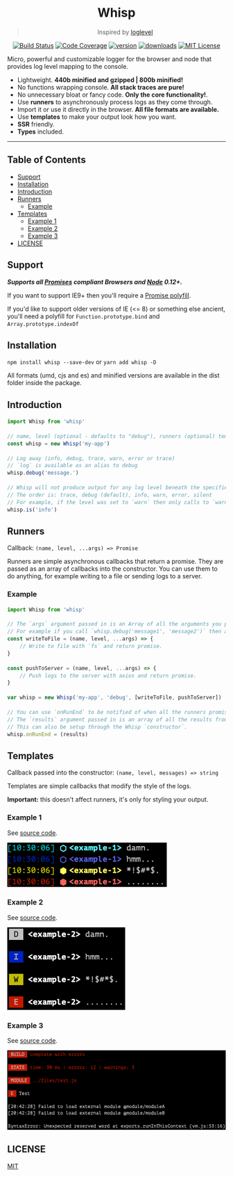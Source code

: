 <div align="center">
<h1>Whisp</h1>

> Inspired by [loglevel](https://github.com/pimterry/loglevel)

[![Build Status][build-badge]][build] [![Code Coverage][coverage-badge]][coverage]
[![version][version-badge]][package] [![downloads][downloads-badge]][package]
[![MIT License][license-badge]][license]
</div>

<p>
Micro, powerful and customizable logger for the browser and node that provides log level mapping to the console.
</p>

- Lightweight. **440b minified and gzipped | 800b minified!**
- No functions wrapping console. **All stack traces are pure!**
- No unnecessary bloat or fancy code. **Only the core functionality!**.
- Use **runners** to asynchronously process logs as they come through.
- Import it or use it directly in the browser. **All file formats are available.**
- Use **templates** to make your output look how you want.
- **SSR** friendly.
- **Types** included.

<hr />

## Table of Contents

<!-- START doctoc generated TOC please keep comment here to allow auto update -->
<!-- DON'T EDIT THIS SECTION, INSTEAD RE-RUN doctoc TO UPDATE -->


- [Support](#support)
- [Installation](#installation)
- [Introduction](#introduction)
- [Runners](#runners)
  - [Example](#example)
- [Templates](#templates)
  - [Example 1](#example-1)
  - [Example 2](#example-2)
  - [Example 3](#example-3)
- [LICENSE](#license)

<!-- END doctoc generated TOC please keep comment here to allow auto update -->

## Support 

***Supports all [Promises](https://caniuse.com/#feat=promises) compliant Browsers and [Node][node] 0.12+.***

If you want to support IE9+ then you'll require a [Promise polyfill](https://www.npmjs.com/package/promise-polyfill).

If you'd like to support older versions of IE (<= 8) or something else ancient, you'll need a polyfill for `Function.prototype.bind` and `Array.prototype.indexOf`

## Installation

`npm install whisp --save-dev` or `yarn add whisp -D`

All formats (umd, cjs and es) and minified versions are available in the dist folder inside the package.

## Introduction 

```js
import Whisp from 'whisp'

// name, level (optional - defaults to "debug"), runners (optional) template (optional), onRunEnd (optional)
const whisp = new Whisp('my-app')

// Log away (info, debug, trace, warn, error or trace)
// `log` is available as an alias to debug
whisp.debug('message.')

// Whisp will not produce output for any log level beneath the specified level.
// The order is: trace, debug (default), info, warn, error, silent
// For example, if the level was set to `warn` then only calls to `warn` and `error` will be displayed in the terminal.
whisp.is('info')
```

## Runners

Callback: `(name, level, ...args) => Promise`

Runners are simple asynchronous callbacks that return a promise. They are passed as an array of callbacks into the constructor. 
You can use them to do anything, for example writing to a file or sending logs to a server.

### Example

```js
import Whisp from 'whisp'

// The `args` argument passed in is an Array of all the arguments you passed into the log call.
// For example if you call `whisp.debug('message1', 'message2')` then args will be `['message1', 'message2']`
const writeToFile = (name, level, ...args) => {
    // Write to file with `fs` and return promise.
}

const pushToServer = (name, level, ...args) => {
    // Push logs to the server with axios and return promise.
}

var whisp = new Whisp('my-app', 'debug', [writeToFile, pushToServer])

// You can use `onRunEnd` to be notified of when all the runners promises have resolved or of any rejections.
// The `results` argument passed in is an array of all the results from each runner call.
// This can also be setup through the Whisp `constructor`.
whisp.onRunEnd = (results) 
```

## Templates

Callback passed into the constructor: `(name, level, messages) => string`

Templates are simple callbacks that modify the style of the logs.

**Important:** this doesn't affect runners, it's only for styling your output.

### Example 1

See [source code](https://github.com/mihar-22/whisp/blob/master/examples/template-1/template-1.js).

<img width="auto" 
   height="auto"
   alt="whisp template 1 preview" 
   src="https://raw.githubusercontent.com/mihar-22/whisp/master/examples/template-1/preview.png">       

### Example 2

See [source code](https://github.com/mihar-22/whisp/blob/master/examples/template-2/template-2.js).

<img width="auto" 
   height="auto"
   alt="whisp template 2 preview" 
   src="https://raw.githubusercontent.com/mihar-22/whisp/master/examples/template-2/preview.png">

### Example 3

See [source code](https://github.com/mihar-22/whisp/blob/master/examples/template-3/template-3.js).

<img width="auto" 
   height="auto"
   alt="whisp template 3 preview" 
   src="https://raw.githubusercontent.com/mihar-22/whisp/master/examples/template-3/preview.png">

## LICENSE

[MIT](LICENSE)

<!-- prettier-ignore-start -->
[npm]: https://www.npmjs.com
[node]: https://nodejs.org
[build]: https://travis-ci.org/mihar-22/whisp
[build-badge]: https://travis-ci.org/mihar-22/whisp.svg?branch=master
[coverage-badge]: https://img.shields.io/codecov/c/github/mihar-22/whisp.svg?style=flat-square
[coverage]: https://codecov.io/github/mihar-22/whisp
[package]: https://www.npmjs.com/package/@mihar-22/whisp
[version-badge]: https://img.shields.io/npm/v/@mihar-22/whisp
[downloads-badge]: https://img.shields.io/npm/dw/@mihar-22/whisp
[license]: https://github.com/mihar-22/whisp/blob/master/LICENSE
[license-badge]: https://img.shields.io/github/license/mihar-22/whisp?color=b
<!-- prettier-ignore-end -->
